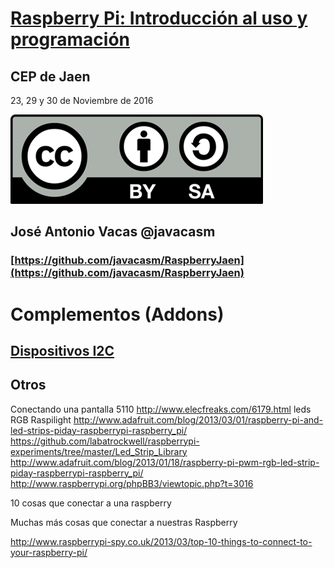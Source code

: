 # [Raspberry Pi: Introducción al uso y programación](http://www.juntadeandalucia.es/educacion/portals/web/cep-jaen/index.php/es-ES/formacion/convocatorias/771-abierto-plazo-de-inscripcion-a-la-actividad-raspberry-pi-introduccion-al-uso-y-programacion-162319ge102)

## CEP de Jaen

23, 29 y 30 de Noviembre de 2016

![CC](./images/Licencia_CC.png)
## José Antonio Vacas  @javacasm

### [https://github.com/javacasm/RaspberryJaen](https://github.com/javacasm/RaspberryJaen)

# Complementos (Addons)

## [Dispositivos I2C](./dispositivosI2C.pdf)

## Otros

Conectando una pantalla 5110 http://www.elecfreaks.com/6179.html
leds RGB
Raspilight http://www.adafruit.com/blog/2013/03/01/raspberry-pi-and-led-strips-piday-raspberrypi-raspberry_pi/
https://github.com/labatrockwell/raspberrypi-experiments/tree/master/Led_Strip_Library
http://www.adafruit.com/blog/2013/01/18/raspberry-pi-pwm-rgb-led-strip-piday-raspberrypi-raspberry_pi/
http://www.raspberrypi.org/phpBB3/viewtopic.php?t=3016

10 cosas que conectar a una raspberry

Muchas más cosas que conectar a nuestras Raspberry

http://www.raspberrypi-spy.co.uk/2013/03/top-10-things-to-connect-to-your-raspberry-pi/
